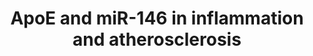 ---
annotations:
- id: DOID:1936
  parent: cardiovascular system disease
  type: Disease Ontology
  value: atherosclerosis
- id: CL:0000576
  parent: native cell
  type: Cell Type Ontology
  value: monocyte
- id: PW:0000013
  parent: disease pathway
  type: Pathway Ontology
  value: disease pathway
- id: CL:0000235
  parent: native cell
  type: Cell Type Ontology
  value: macrophage
- id: PW:0000013
  parent: disease pathway
  type: Pathway Ontology
  value: disease pathway
authors:
- Khanspers
- AMTan
- Eweitz
citedin:
- link: 10.1016/j.humgen.2022.201135
  title: In silico transcriptional analysis of asymptomatic and severe COVID-19 patients
    reveals the susceptibility of severe patients to other comorbidities and non-viral
    pathological conditions (2023)
communities:
- Diseases
- ExRNA
- ONTOX
description: Apolipoprotein E (ApoE) enhances purine-rich PU-box-binding protein 1
  (PU.1)-dependent miR-146a transcription to suppress nuclear factor-κB (NF-κB)-driven
  monocyte and macrophage activation and thereby inflammation and atherosclerosis.  Environmental
  ligands of toll-like receptors (TLRs), including lipopolysaccharide (LPS) and oxidized
  low-density lipoprotein (oxLDL), caused by hyperlipidemia provoke inflammatory signaling
  in monocytes and macrophages resulting in NF-κB activation. Gene transcription from
  NF-κB activity results in the production of inflammatory mediators, including proatherogenic
  cytokines. It also results in the production of primary miR-146a (pri-miR-146a)
  that is subsequently processed into mature miR-146a that silences the expression
  of key TLR-adaptor molecules interleukin-1 receptor-associated kinase 1 (IRAK1)
  and TNF receptor-associated factor 6 (TRAF6). The production of miR-146a thereby
  serves as a regulatory feedback loop to suppress NF-κB activity and resolve inflammation.
  Findings from our study identified that cellular apoE expression contributes to
  amplify this regulatory feedback loop by increasing PU.1-dependent transcription
  of pri-miR-146a and thereby mature miR-146a production.  Proteins on this pathway
  have targeted assays available via the [https://assays.cancer.gov/available_assays?wp_id=WP3926
  CPTAC Assay Portal]
last-edited: 2024-07-18
ndex: 6640bb60-8b68-11eb-9e72-0ac135e8bacf
organisms:
- Homo sapiens
redirect_from:
- /index.php/Pathway:WP3926
- /instance/WP3926
- /instance/WP3926_r134242
revision: r134242
schema-jsonld:
- '@context': https://schema.org/
  '@id': https://wikipathways.github.io/pathways/WP3926.html
  '@type': Dataset
  creator:
    '@type': Organization
    name: WikiPathways
  description: Apolipoprotein E (ApoE) enhances purine-rich PU-box-binding protein
    1 (PU.1)-dependent miR-146a transcription to suppress nuclear factor-κB (NF-κB)-driven
    monocyte and macrophage activation and thereby inflammation and atherosclerosis.  Environmental
    ligands of toll-like receptors (TLRs), including lipopolysaccharide (LPS) and
    oxidized low-density lipoprotein (oxLDL), caused by hyperlipidemia provoke inflammatory
    signaling in monocytes and macrophages resulting in NF-κB activation. Gene transcription
    from NF-κB activity results in the production of inflammatory mediators, including
    proatherogenic cytokines. It also results in the production of primary miR-146a
    (pri-miR-146a) that is subsequently processed into mature miR-146a that silences
    the expression of key TLR-adaptor molecules interleukin-1 receptor-associated
    kinase 1 (IRAK1) and TNF receptor-associated factor 6 (TRAF6). The production
    of miR-146a thereby serves as a regulatory feedback loop to suppress NF-κB activity
    and resolve inflammation. Findings from our study identified that cellular apoE
    expression contributes to amplify this regulatory feedback loop by increasing
    PU.1-dependent transcription of pri-miR-146a and thereby mature miR-146a production.  Proteins
    on this pathway have targeted assays available via the [https://assays.cancer.gov/available_assays?wp_id=WP3926
    CPTAC Assay Portal]
  keywords:
  - APOE
  - HDL
  - IRAK1
  - Lipopolysaccharide
  - MIR146A
  - NFKB2
  - RELA
  - SPI1
  - TLR2
  - TLR4
  - TRAF6
  - ox-LDL
  license: CC0
  name: ApoE and miR-146 in inflammation and atherosclerosis
seo: CreativeWork
title: ApoE and miR-146 in inflammation and atherosclerosis
wpid: WP3926
---